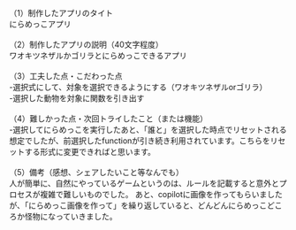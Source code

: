 （1）制作したアプリのタイト<br>
にらめっこアプリ<br>
<br>
（2）制作したアプリの説明（40文字程度）<br>
ワオキツネザルかゴリラとにらめっこできるアプリ<br>
<br>
（3）工夫した点・こだわった点<br>
-選択式にして、対象を選択できるようにする（ワオキツネザルorゴリラ）<br>
-選択した動物を対象に関数を引き出す<br>
<br>
（4）難しかった点・次回トライしたこと（または機能）<br>
-選択してにらめっこを実行したあと、「誰と」を選択した時点でリセットされる想定でしたが、前選択したfunctionが引き続き利用されています。こちらをリセットする形式に変更できればと思います。<br>
<br>
（5）備考（感想、シェアしたいこと等なんでも）<br>
人が簡単に、自然にやっているゲームというのは、ルールを記載すると意外とプロセスが複雑で難しいものでした。
あと、copilotに画像を作ってもらいましたが、「にらめっこ画像を作って」を繰り返していると、どんどんにらめっこどころか怪物になっていきました。
